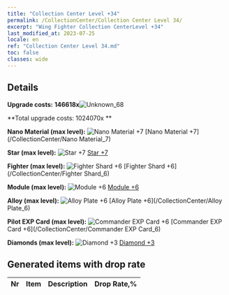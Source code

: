 ```yaml
---
title: "Collection Center Level +34"
permalink: /CollectionCenter/Collection Center Level 34/
excerpt: "Wing Fighter Collection CenterLevel +34"
last_modified_at: 2023-07-25
locale: en
ref: "Collection Center Level 34.md"
toc: false
classes: wide
---
```



## Details

 **Upgrade costs:** **146618x**![Unknown_68](/images/item/bh_img25_p.png)

 **Total upgrade costs: 1024070x **

 **Nano Material (max level):** ![Nano Material +7](/images/cc/CC_Nano_Material_5_p.png) [Nano Material +7](/CollectionCenter/Nano Material_7)

 **Star (max level):** ![Star +7](/images/cc/CC_Star_5_p.png) [Star +7](/CollectionCenter/Star_7)

 **Fighter (max level):** ![Fighter Shard +6](/images/cc/CC_Fighter_Shard_5_p.png) [Fighter Shard +6](/CollectionCenter/Fighter Shard_6)

 **Module (max level):** ![Module +6](/images/cc/CC_Module_5_p.png) [Module +6](/CollectionCenter/Module_6)

 **Alloy (max level):** ![Alloy Plate +6](/images/cc/CC_Alloy_Plate_5_p.png) [Alloy Plate +6](/CollectionCenter/Alloy Plate_6)

 **Pilot EXP Card (max level):** ![Commander EXP Card +6](/images/cc/CC_Pilot_EXP_Card_5_p.png) [Commander EXP Card +6](/CollectionCenter/Commander EXP Card_6)

 **Diamonds (max level):** ![Diamond +3](/images/cc/CC_Diamond_3_p.png) [Diamond +3](/CollectionCenter/Diamond_3)

## Generated items with drop rate

  |  Nr |     Item   |    Description   |  Drop Rate,% |
  |:----|:----------:|:-----------------|:-------------|

